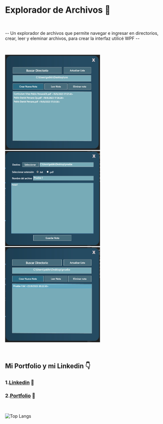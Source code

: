﻿<h1>Explorador de Archivos 📂</h1>

</br>

-- Un explorador de archivos que permite navegar e ingresar en directorios, crear, leer y eleminar archivos, para crear la interfaz utilicé WPF --

  
  
</br>

<img src="https://github.com/PerPab/ExploradorArchivos/blob/master/foto1.jpg" height="310" width="310"></img>
<img src="https://github.com/PerPab/ExploradorArchivos/blob/master/foto2.png" height="310" width="310"></img>
<img src="https://github.com/PerPab/ExploradorArchivos/blob/master/foto3.jpg" height="310" width="310"></img>



</br>

  

## Mi Portfolio y mi Linkedin 👇
### 1.[Linkedin](https://www.linkedin.com/in/pablo-percara/) 👦 </br>
### 2.[Portfolio](https://portfolio-pablo-percara.vercel.app/) 📖
</br>


![Top Langs](https://github-readme-stats.vercel.app/api/top-langs/?username=PerPab&layout=compact)
</br>
